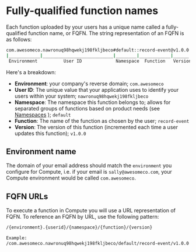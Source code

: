 # Fully-qualified function names

Each function uploaded by your users has a unique name called a fully-qualified function name, or FQFN. The string representation of an FQFN is as follows:

```bash
com.awesomeco.nawronuq98hqwekj198fkljbeco#default::record-event@v1.0.0
|____________|___________________________|________|____________|______|
 Environment          User ID             Namespace  Function   Version
```

Here's a breakdown:

* **Environment**: your company's reverse domain; `com.awesomeco`
* **User ID**: The unique value that your application uses to identify your users within your system; `nawronuq98hqwekj198fkljbeco`
* **Namespace**: The namespace this function belongs to; allows for separated groups of functions based on product needs \(see [Namespaces](namespaces.md) \); `default`
* **Function**:  The name of the function as chosen by the user; `record-event`
* **Version**: The version of this function \(incremented each time a user updates this function\); `v1.0.0`

## Environment name

The domain of your email address should match the `environment` you configure for Compute, i.e. if your email is `sally@awesomeco.com`, your Compute environment would be called `com.awesomeco`.

## FQFN URLs

To execute a function in Compute you will use a URL representation of FQFN. To reference an FQFN by URL, use the following pattern:

```bash
/{environment}.{userid}/{namespace}/{function}/{version}

Example:
/com.awesomeco.nawronuq98hqwekj198fkljbeco/default/record-event/v1.0.0
```


